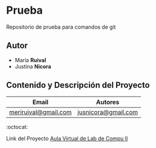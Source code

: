 # Prueba
Repositorio de prueba para comandos de git

## Autor
* María **Ruival** 
* Justina **Nicora**


## Contenido y Descripción del Proyecto

|     Email          |     Autores       |
|--------------------|-------------------|
|meriruival@gmail.com|jusnicora@gmail.com|

:octocat:


Link del Proyecto [Aula Virtual de Lab de Compu II](https://presencial.ucc.edu.ar/course/view.php?id=9253)
